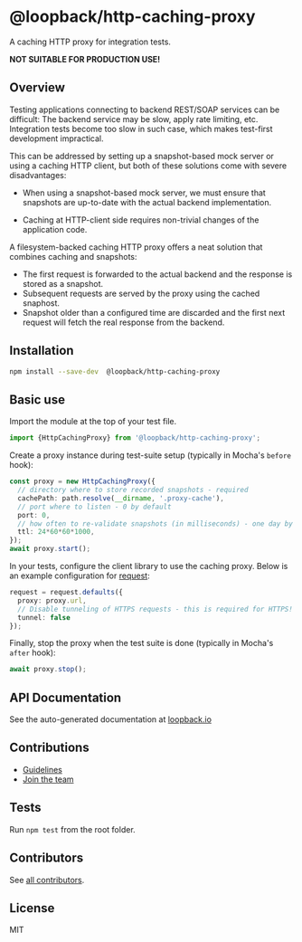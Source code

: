 # @loopback/http-caching-proxy

A caching HTTP proxy for integration tests.

**NOT SUITABLE FOR PRODUCTION USE!**

## Overview

Testing applications connecting to backend REST/SOAP services can be difficult:
The backend service may be slow, apply rate limiting, etc. Integration tests
become too slow in such case, which makes test-first development impractical.

This can be addressed by setting up a snapshot-based mock server or using
a caching HTTP client, but both of these solutions come with severe
disadvantages:

 - When using a snapshot-based mock server, we must ensure that snapshots
   are up-to-date with the actual backend implementation.

 - Caching at HTTP-client side requires non-trivial changes of the application
   code.

A filesystem-backed caching HTTP proxy offers a neat solution that combines
caching and snapshots:

 - The first request is forwarded to the actual backend and the response
   is stored as a snapshot.
 - Subsequent requests are served by the proxy using the cached snaphost.
 - Snapshot older than a configured time are discarded and the first next
   request will fetch the real response from the backend.

## Installation

```sh
npm install --save-dev  @loopback/http-caching-proxy
```

## Basic use

Import the module at the top of your test file.

```ts
import {HttpCachingProxy} from '@loopback/http-caching-proxy';
```

Create a proxy instance during test-suite setup
(typically in Mocha's `before` hook):

```ts
const proxy = new HttpCachingProxy({
  // directory where to store recorded snapshots - required
  cachePath: path.resolve(__dirname, '.proxy-cache'),
  // port where to listen - 0 by default
  port: 0,
  // how often to re-validate snapshots (in milliseconds) - one day by default
  ttl: 24*60*60*1000,
});
await proxy.start();
```

In your tests, configure the client library to use the caching proxy.
Below is an example configuration for
[request](https://www.npmjs.com/package/request):

```ts
request = request.defaults({
  proxy: proxy.url,
  // Disable tunneling of HTTPS requests - this is required for HTTPS!
  tunnel: false
});
```

Finally, stop the proxy when the test suite is done
(typically in Mocha's `after` hook):

```ts
await proxy.stop();
```

## API Documentation

See the auto-generated documentation at
[loopback.io](http://apidocs.loopback.io/@loopback%2fdocs/caching-proxy.html)

## Contributions

- [Guidelines](https://github.com/strongloop/loopback-next/blob/master/docs/CONTRIBUTING.md)
- [Join the team](https://github.com/strongloop/loopback-next/issues/110)

## Tests

Run `npm test` from the root folder.

## Contributors

See
[all contributors](https://github.com/strongloop/loopback-next/graphs/contributors).

## License

MIT
